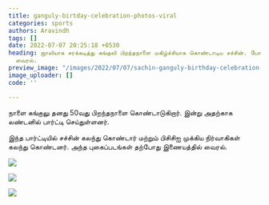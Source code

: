 ```yaml
---
title: ganguly-birtday-celebration-photos-viral
categories: sports
authors: Aravindh
tags: []
date: 2022-07-07 20:25:18 +0530
heading: ஜாலியாக சரக்கடித்து கங்குலி பிறந்தநாளை மகிழ்ச்சியாக கொண்டாடிய சச்சின். போட்டோஸ்
  வைரல்.
preview_image: "/images/2022/07/07/sachin-ganguly-birthday-celebration-jpg.jpeg"
image_uploader: []
code: ''

---
```

நாளை கங்குலு தனது 50வது பிறந்தநாளை கொண்டாடுகிறார். இன்று அதற்காக லண்டனில் பார்ட்டி செய்துள்ளனர்.

இந்த பார்ட்டியில் சச்சின் கலந்து கொண்டார் மற்றும் பிசிசிஐ முக்கிய நிர்வாகிகள் கலந்து கொண்டனர். அந்த புகைப்படங்கள் தற்போது இணையத்தில் வைரல்.

![](/images/2022/07/07/ganguly-birthday-celebration-jpg.jpeg)

![](/images/2022/07/07/ganguly-birthday-celebration-1-jpg.jpeg)

![](/images/2022/07/07/ganguly-birthday-celebration-2-jpg.jpeg)
